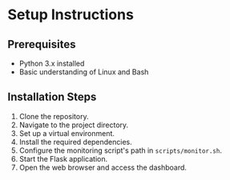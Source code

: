 # Setup Instructions

## Prerequisites

- Python 3.x installed
- Basic understanding of Linux and Bash

## Installation Steps

1. Clone the repository.
2. Navigate to the project directory.
3. Set up a virtual environment.
4. Install the required dependencies.
5. Configure the monitoring script's path in `scripts/monitor.sh`.
6. Start the Flask application.
7. Open the web browser and access the dashboard.
